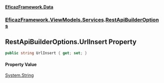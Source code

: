 #### [EficazFramework.Data](EficazFrameworkData.md 'EficazFramework Data')
### [EficazFramework.ViewModels.Services](EficazFrameworkData.md#EficazFramework.ViewModels.Services 'EficazFramework.ViewModels.Services').[RestApiBuilderOptions](EficazFramework.ViewModels.Services/RestApiBuilderOptions.md 'EficazFramework.ViewModels.Services.RestApiBuilderOptions')

## RestApiBuilderOptions.UrlInsert Property

```csharp
public string UrlInsert { get; set; }
```

#### Property Value
[System.String](https://docs.microsoft.com/en-us/dotnet/api/System.String 'System.String')